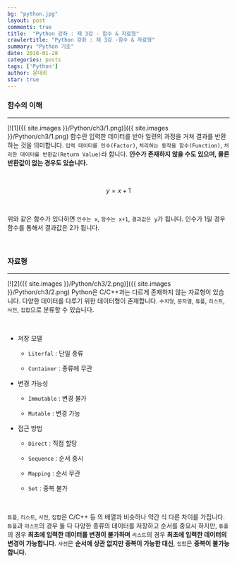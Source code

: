 ```yaml
---
bg: "python.jpg"
layout: post
comments: true
title:  "Python 강좌 : 제 3강 - 함수 & 자료형"
crawlertitle: "Python 강좌 : 제 3강 -함수 & 자료형"
summary: "Python 기초"
date: 2018-01-28
categories: posts
tags: ['Python']
author: 윤대희
star: true
---
```


### 함수의 이해 ###
----------
[![1]({{ site.images }}/Python/ch3/1.png)]({{ site.images }}/Python/ch3/1.png)
함수란 입력한 데이터를 받아 일련의 과정을 거쳐 결과를 반환하는 것을 의미합니다. `입력 데이터를 인수(Factor)`, `처리하는 동작을 함수(Function)`, `처리한 데이터를 반환값(Return Value)`라 합니다. **인수가 존재하지 않을 수도 있으며, 물론 반환값이 없는 경우도 있습니다.**

<br>

$$y=x+1$$

<br>

위와 같은 함수가 있다하면 `인수는 x`, `함수는 x+1`,  `결과값은 y`가 됩니다. 인수가 1일 경우 함수를 통해서 결과값은 2가 됩니다.

<br>

### 자료형 ###
----------
[![2]({{ site.images }}/Python/ch3/2.png)]({{ site.images }}/Python/ch3/2.png)
Python은 C/C++과는 다르게 존재하지 않는 자료형이 있습니다. 다양한 데이터를 다루기 위한 데이터형이 존재합니다. `수치형`, `문자열`, `튜플`, `리스트`, `사전`, `집합`으로 분류할 수 있습니다.

<br>

* 저장 모델

    * `Literfal` : 단일 종류

    * `Container` : 종류에 무관

* 변경 가능성

    * `Immutable` : 변경 불가

    * `Mutable` : 변경 가능

* 접근 방법

    * `Direct` : 직접 할당

    * `Sequence` : 순서 중시

    * `Mapping` : 순서 무관

    * `Set` : 중복 불가

<br>

`튜플`, `리스트`, `사전`, `집합`은 C/C++ 등 의 배열과 비슷하나 약간 식 다른 차이를 가집니다. `튜플`과 `리스트`의 경우 둘 다 다양한 종류의 데이터를 저장하고 순서를 중요시 하지만, `튜플`의 경우 **최초에 입력한 데이터를 변경이 불가하며** `리스트`의 경우 **최초에 입력한 데이터의 변경이 가능합니다.** `사전`은 **순서에 상관 없지만 중복이 가능한 대신**, `집합`은 **중복이 불가능합니다.**



